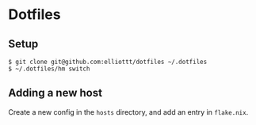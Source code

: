 # Dotfiles

## Setup

```shell
$ git clone git@github.com:elliottt/dotfiles ~/.dotfiles
$ ~/.dotfiles/hm switch
```

## Adding a new host

Create a new config in the `hosts` directory, and add an entry in `flake.nix`.
